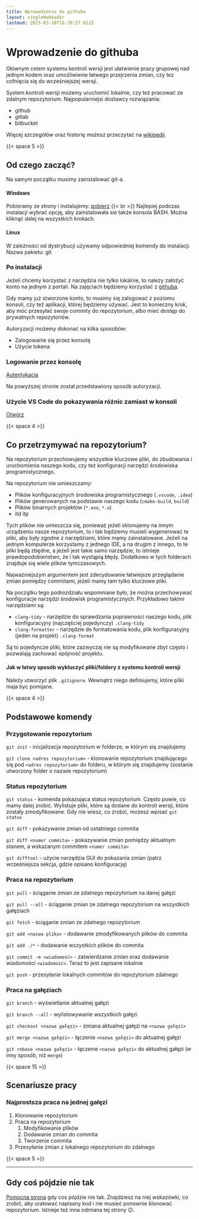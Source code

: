 ```yaml
---
title: Wprowadzenie do githuba
layout: singleNoHeader
lastmod: 2025-03-10T16:39:27.612Z
---
```


# Wprowadzenie do githuba

Głównym celem systemu kontroli wersji jest ułatwienie pracy grupowej nad jednym kodem oraz umożliwienie łatwego przejrzenia zmian, czy tez cofnięcia się do wcześniejszej wersji.

System kontroli wersji możemy uruchomić lokalnie, czy też pracować ze zdalnym repozytorium. Najpopularniejsi dostawcy rozwiązania:

- github
- gitlab
- bitbucket

Więcej szczegółów oraz historię możesz przeczytać na [wikipedii](https://pl.wikipedia.org/wiki/Git_(oprogramowanie)).

{{< space 5 >}}

## Od czego zacząć?

Na samym początku musimy zainstalować git-a.

#### Windows

Pobieramy ze strony i instalujemy: [pobierz](https://git-scm.com/downloads)
{{< br >}}
Najlepiej podczas instalacji wybrać opcję, aby zainstalowała sie także konsola BASH. Można kliknąć dalej na wszystkich krokach.

#### Linux

W zależności od dystrybucji używamy odpowiedniej komendy do instalacji. Nazwa pakietu: git

### Po instalacji

Jeżeli chcemy korzystać z narzędzia nie tylko lokalnie, to nalezy założyć konto na jednym z portali. Na zajęciach będziemy korzystać z [githuba](github.com).

Gdy mamy już stworzone konto, to musimy się zalogować z poziomu konsoli, czy też aplikacji, której będziemy używać. 
Jest to konieczny krok, aby móc przesyłać swoje commity do repozytorium, albo mieć dostęp do prywatnych repozytoriów.

Autoryzacji możemy dokonać na kilka sposobów:

- Zalogowanie się przez konsolę
- Użycie tokena

### Logowanie przez konsolę

[Autentykacja](https://docs.github.com/en/get-started/quickstart/set-up-git#authenticating-with-github-from-git)

Na powyższej stronie został przedstawiony sposób autoryzacji.

### Użycie VS Code do pokazywania różnic zamiast w konsoli

[Otwórz](https://www.roboleary.net/vscode/2020/09/15/vscode-git.html)

{{< space 4 >}}

## Co przetrzymywać na repozytorium?

Na repozytorium przechowujemy wszystkie kluczowe pliki, do zbudowania i uruchomienia naszego kodu, czy też konfiguracji narzędzi środowiska programistycznego.

Na repozytorium nie umieszczamy:

- Plików konfiguracyjnych środowiska programistycznego (`.vscode`, `.idea`)
- Plików generowanych na podstawie naszego kodu (`cmake-build`, `build`)
- Plików binarnych projektów (`*.exe`, `*.o`)
- itd itp

Tych plików nie umieszcza się, ponieważ jeżeli sklonujemy na innym urządzeniu nasze repozytorium, to i tak będziemy musieli wygenerować te pliki, aby były zgodne z narzędziami, które mamy zainstalowane. Jeżeli na jednym komputerze korzystamy z jednego IDE, a na drugim z innego, to te pliki będą zbędne, a jeżeli jest takie samo narzędzie, to istnieje prawdopodobieństwo, że i tak wystąpią błędy. Dodatkowo w tych folderach znajduje się wiele plików tymczasowych.

Najważniejszym argumentem jest zdecydowanie łatwiejsze przeglądanie zmian pomiędzy commitami, jeżeli mamy tam tylko kluczowe pliki.

Na początku tego podrozdziału wspomniane było, że można przechowywać konfiguracje narzędzi środowisk programistycznych. Przykładowo takimi narzędziami są:

- `clang-tidy` - narzędzie do sprawdzania poprawności naszego kodu, plik konfiguracyjny (najczęściej pojedynczy) `.clang-tidy`
- `clang-formatter` - narzędzie do formatowania kodu, plik konfiguracyjny (jeden na projekt) `.clang-format`

Są to pojedyncze pliki, które zazwyczaj nie są modyfikowane zbyt często i pozwalają zachować spójność projektu.

#### Jak w łatwy sposób wykluczyć pliki/foldery z systemu kontroli wersji

Należy utworzyć plik `.gitignore`. Wewnątrz niego definiujemy, które pliki maja byc pomijane.

{{< space 4 >}}

## Podstawowe komendy

### Przygotowanie repozytorium

`git init` - inicjalizacja repozytorium w folderze, w którym się znajdujemy

`git clone <adres repozytorium>` - klonowanie repozytorium znajdującego się pod `<adres repozytorium>` do folderu, w którym się znajdujemy (zostanie utworzony folder o nazwie repozytorium)


### Status repozytorium

`git status` - komenda pokazująca status repozytorium. Często powie, co mamy dalej zrobić. Wylistuje pliki, które są dodane do kontroli wersji, które zostały zmodyfikowane. Gdy nie wiesz, co zrobić, możesz wpisać `git status`

`git diff` - pokazywanie zmian od ostatniego commita

`git diff <numer commita>` - pokazywanie zmian pomiędzy aktualnym stanem, a wskazanym commitem `<numer commita>`

`git difftool` - użycie narzędzia GUI do pokazania zmian (patrz wcześniejsza sekcja, gdzie opisano konfigurację)


### Praca na repozytorium

`git pull` - ściąganie zmian ze zdalnego repozytorium na danej gałęzi

`git pull --all` - ściąganie zmian ze zdalnego repozytorium na wszystkich gałęziach

`git fetch` - ściąganie zmian ze zdalnego repozytorium

`git add <nazwa pliku>` - dodawanie zmodyfikowanych plików do commita

`git add ./*` - dodawanie wszystkich plików do commita

`git commit -m <wiadomość>` - zatwierdzanie zmian oraz dodawanie wiadomości `<wiadomość>`. Teraz to jest zapisane lokalnie

`git push` - przesyłanie lokalnych commitów do repozytorium zdalnego

### Praca na gałęziach

`git branch` - wyświetlanie aktualnej gałęzi

`git branch --all` - wylistowywanie wszystkich gałęzi

`git checkout <nazwa gałęzi>` - zmiana aktualnej gałęzi na `<nazwa gałęzi>`

`git merge <nazwa gałęzi>` - łączenie `<nazwa gałęzi>` do aktualnej gałęzi

`git rebase <nazwa gałęzi>` - łączenie `<nazwa gałęzi>` do aktualnej gałęzi  (w inny sposób, niż `merge`)


{{< space 15 >}}

## Scenariusze pracy

### Najprostsza praca na jednej gałęzi

1. Klonowanie repozytorium
2. Praca na repozytorium
   1. Modyfikowanie plików
   2. Dodawanie zmian do commita
   3. Tworzenie commita
3. Przesyłanie zmian z lokalnego repozytorium do zdalnego


{{< space 5 >}}

---

## Gdy coś pójdzie nie tak

[Pomocna strona](https://dangitgit.com/pl) gdy cos pójdzie nie tak. Znajdziesz na niej wskazówki, co zrobić, aby uratować napisany kod i nie musieć ponownie klonować repozytorium. Istnieje też inna odmiana tej strony 😉.
